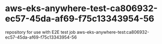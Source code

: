 # aws-eks-anywhere-test-ca806932-ec57-45da-af69-f75c13343954-56
repository for use with E2E test job aws-eks-anywhere-test:ca806932-ec57-45da-af69-f75c13343954-56
